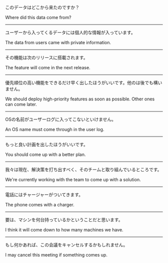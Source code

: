 このデータはどこから来たのですか？

Where did this data come from?

---

ユーザーから入ってくるデータには個人的な情報が入っています。

The data from users came with private information.

---

その機能は次のリリースに搭載されます。

The feature will come in the next release.

---

優先順位の高い機能をできるだけ早く出したほうがいいです。他のは後でも構いません。

We should deploy high-priority features as soon as possible. Other ones can come later.

---

OSの名前がユーザーログに入ってこないといけません。

An OS name must come through in the user log.

---

もっと良い計画を出したほうがいいです。

You should come up with a better plan.

---

我々は現在、解決策を打ち出すべく、そのチームと取り組んでいるところです。

We're currently working with the team to come up with a solution.

---

電話にはチャージャーがついてきます。

The phone comes with a charger.

---

要は、マシンを何台持っているかということだと思います。

I think it will come down to how many machines we have.

---

もし何かあれば、この会議をキャンセルするかもしれません。

I may cancel this meeting if something comes up.
